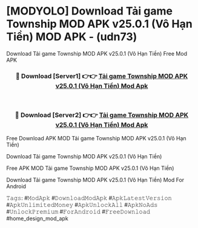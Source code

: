 # [MODYOLO] Download Tải game Township MOD APK v25.0.1 (Vô Hạn Tiền) MOD APK - (udn73)
Download Tải game Township MOD APK v25.0.1 (Vô Hạn Tiền) Free Mod APK

<div align="center">
<h3>🔴 Download [Server1] 👉👉 <a href="https://apk-comot.site?title=Tải_game_Township_MOD_APK_v25.0.1_(Vô_Hạn_Tiền)">Tải game Township MOD APK v25.0.1 (Vô Hạn Tiền) Mod Apk</a></h3><br>

<h3>🔴 Download [Server2] 👉👉 <a href="https://apk-comot.site?title=Tải_game_Township_MOD_APK_v25.0.1_(Vô_Hạn_Tiền)">Tải game Township MOD APK v25.0.1 (Vô Hạn Tiền) Mod Apk</a></h3>
</div>


Free Download APK MOD Tải game Township MOD APK v25.0.1 (Vô Hạn Tiền)

Download Tải game Township MOD APK v25.0.1 (Vô Hạn Tiền) 

Free APK MOD Tải game Township MOD APK v25.0.1 (Vô Hạn Tiền) 

Download Tải game Township MOD APK v25.0.1 (Vô Hạn Tiền) Mod For Android

𝚃𝚊𝚐𝚜: #𝙼𝚘𝚍𝙰𝚙𝚔 #𝙳𝚘𝚠𝚗𝚕𝚘𝚊𝚍𝙼𝚘𝚍𝙰𝚙𝚔 #𝙰𝚙𝚔𝙻𝚊𝚝𝚎𝚜𝚝𝚅𝚎𝚛𝚜𝚒𝚘𝚗 #𝙰𝚙𝚔𝚄𝚗𝚕𝚒𝚖𝚒𝚝𝚎𝚍𝙼𝚘𝚗𝚎𝚢 #𝙰𝚙𝚔𝚄𝚗𝚕𝚘𝚌𝚔𝙰𝚕𝚕 #𝙰𝚙𝚔𝙽𝚘𝙰𝚍𝚜 #𝚄𝚗𝚕𝚘𝚌𝚔𝙿𝚛𝚎𝚖𝚒𝚞𝚖 #𝙵𝚘𝚛𝙰𝚗𝚍𝚛𝚘𝚒𝚍 #𝙵𝚛𝚎𝚎𝙳𝚘𝚠𝚗𝚕𝚘𝚊𝚍 #home_design_mod_apk